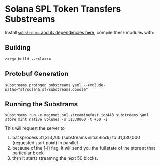 Solana SPL Token Transfers Substreams
=====================================

Install [`substreams` and its dependencies here](../README.md), compile these modules with:

## Building
```
cargo build --release
```

## Protobuf Generation
```
substreams protogen substreams.yaml --exclude-paths="sf/solana,sf/substreams,google"
```

## Running the Substrams
```
substreams run -e mainnet.sol.streamingfast.io:443 substreams.yaml store_mint_native_volumes -s 31330000 -t +50 -i
```

This will request the server to
1) backprocess 31,313,760 (substreams initialBlock) to 31,330,000 (requested start point) in parallel
2) because of the [-i] flag, it will send you the full state of the store at that particular block
3) then it starts streaming the next 50 blocks.
